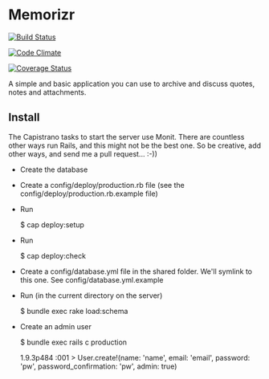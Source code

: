 # Memorizr

[![Build Status](https://travis-ci.org/suhrawardi/memorizr.png?branch=master)](https://travis-ci.org/suhrawardi/memorizr)

[![Code Climate](https://codeclimate.com/github/suhrawardi/memorizr.png)](https://codeclimate.com/github/suhrawardi/memorizr)

[![Coverage Status](https://coveralls.io/repos/suhrawardi/memorizr/badge.png)](https://coveralls.io/r/suhrawardi/memorizr)

A simple and basic application you can use to archive and discuss quotes, notes and attachments.

## Install

The Capistrano tasks to start the server use Monit. There are countless other ways run Rails, and this might not be the best one. So be creative, add other ways, and send me a pull request... :-))

* Create the database

* Create a config/deploy/production.rb file (see the config/deploy/production.rb.example file)

* Run

    $ cap deploy:setup

* Run

    $ cap deploy:check

* Create a config/database.yml file in the shared folder. We'll symlink to this one. See config/database.yml.example

* Run (in the current directory on the server)

    $ bundle exec rake load:schema

* Create an admin user

    $ bundle exec rails c production

    1.9.3p484 :001 > User.create!(name: 'name', email: 'email', password: 'pw', password_confirmation: 'pw', admin: true)

